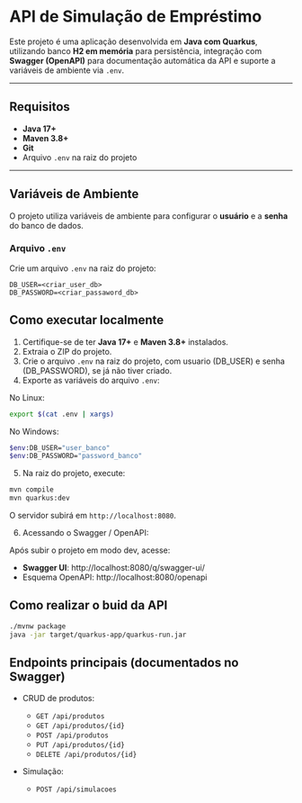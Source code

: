 # API de Simulação de Empréstimo


Este projeto é uma aplicação desenvolvida em **Java com Quarkus**, utilizando banco **H2 em memória** para persistência, integração com **Swagger (OpenAPI)** para documentação automática da API e suporte a variáveis de ambiente via `.env`.

---

## Requisitos

- **Java 17+**
- **Maven 3.8+**
- **Git**
- Arquivo `.env` na raiz do projeto



---

## Variáveis de Ambiente

O projeto utiliza variáveis de ambiente para configurar o **usuário** e a **senha** do banco de dados.

### Arquivo `.env`

Crie um arquivo `.env` na raiz do projeto:

```env
DB_USER=<criar_user_db>
DB_PASSWORD=<criar_passaword_db>
```


## Como executar localmente

1. Certifique-se de ter **Java 17+** e **Maven 3.8+** instalados.
2. Extraia o ZIP do projeto.
3. Crie o arquivo `.env` na raiz do projeto, com usuario (DB_USER) e senha (DB_PASSWORD), se já não tiver criado.
4. Exporte as variáveis do arquivo `.env`:

No Linux:

```bash
export $(cat .env | xargs)
```

No Windows:

```bash
$env:DB_USER="user_banco"
$env:DB_PASSWORD="password_banco"
```


5. Na raiz do projeto, execute:


```bash
mvn compile
mvn quarkus:dev
```

O servidor subirá em `http://localhost:8080`.

6. Acessando o Swagger / OpenAPI:

Após subir o projeto em modo dev, acesse:

- **Swagger UI**: http://localhost:8080/q/swagger-ui/
- Esquema OpenAPI: http://localhost:8080/openapi


## Como realizar o buid da API


```bash
./mvnw package
java -jar target/quarkus-app/quarkus-run.jar
```


## Endpoints principais (documentados no Swagger)

- CRUD de produtos:
  - `GET /api/produtos`
  - `GET /api/produtos/{id}`
  - `POST /api/produtos`
  - `PUT /api/produtos/{id}`
  - `DELETE /api/produtos/{id}`

- Simulação:
  - `POST /api/simulacoes`

